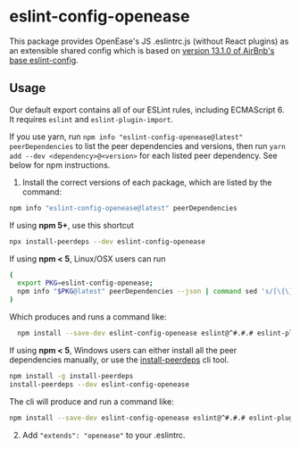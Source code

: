 # eslint-config-openease

This package provides OpenEase's JS .eslintrc.js (without React plugins) as an extensible shared config which is based on [version 13.1.0 of AirBnb's base eslint-config](https://www.npmjs.com/package/eslint-config-airbnb-base/v/13.1.0).

## Usage

Our default export contains all of our ESLint rules, including ECMAScript 6. It requires `eslint` and `eslint-plugin-import`.

If you use yarn, run `npm info "eslint-config-openease@latest" peerDependencies` to list the peer dependencies and versions, then run `yarn add --dev <dependency>@<version>` for each listed peer dependency. See below for npm instructions.

1. Install the correct versions of each package, which are listed by the command:

  ```sh
  npm info "eslint-config-openease@latest" peerDependencies
  ```

  If using **npm 5+**, use this shortcut

  ```sh
  npx install-peerdeps --dev eslint-config-openease
  ```

  If using **npm < 5**, Linux/OSX users can run

  ```sh
  (
    export PKG=eslint-config-openease;
    npm info "$PKG@latest" peerDependencies --json | command sed 's/[\{\},]//g ; s/: /@/g' | xargs npm install --save-dev "$PKG@latest"
  )
  ```

  Which produces and runs a command like:

  ```sh
    npm install --save-dev eslint-config-openease eslint@^#.#.# eslint-plugin-import@^#.#.#
  ```

  If using **npm < 5**, Windows users can either install all the peer dependencies manually, or use the [install-peerdeps](https://github.com/nathanhleung/install-peerdeps) cli tool.

  ```sh
  npm install -g install-peerdeps
  install-peerdeps --dev eslint-config-openease
  ```

  The cli will produce and run a command like:

  ```sh
  npm install --save-dev eslint-config-openease eslint@^#.#.# eslint-plugin-import@^#.#.#
  ```

2. Add `"extends": "openease"` to your .eslintrc.
